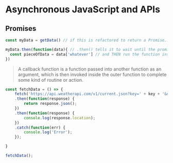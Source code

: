 # Asynchronous JavaScript and APIs

## Promises
```js
const myData = getData() // if this is refactored to return a Promise...

myData.then(function(data){ // .then() tells it to wait until the promise is resolved
  const pieceOfData = data['whatever'] // and THEN run the function inside
})
```
> A callback function is a function passed into another function as an argument, which is then invoked inside the outer function to complete some kind of routine or action.

```js
const fetchData = () => {
    fetch('https://api.weatherapi.com/v1/current.json?key=' + key + '&q=' + city)
    .then(function(response) {
        return response.json();
    })
    .then(function(response) {
        console.log(response.location);
    })
    .catch(function(err) {
        console.log('Error');
    });

}

fetchData();
```
